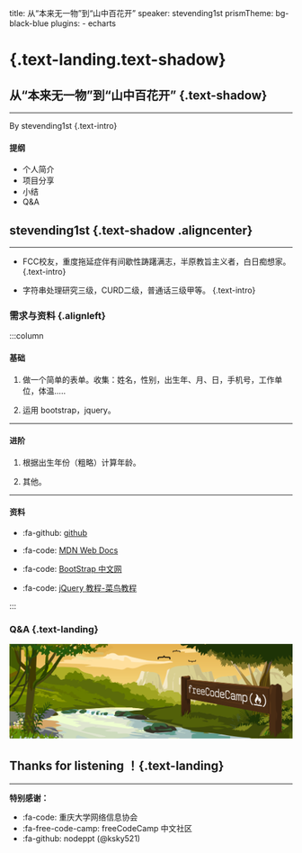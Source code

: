 title: 从“本来无一物”到“山中百花开”
speaker: stevending1st
prismTheme: bg-black-blue
plugins:
    - echarts

<slide class="bg-black-blue aligncenter" image="https://source.unsplash.com/C1HhAQrbykQ/ .dark">

#  {.text-landing.text-shadow}

## 从“本来无一物”到“山中百花开” {.text-shadow}

----

By stevending1st {.text-intro}

<slide class="bg-black-blue aligncenter">

#### 提纲

- 个人简介
- 项目分享
- 小结
- Q&A

<slide class="bg-black-blue">

## stevending1st {.text-shadow .aligncenter}

----

- FCC校友，重度拖延症伴有间歇性踌躇满志，半原教旨主义者，白日痴想家。 {.text-intro}

- 字符串处理研究三级，CURD二级，普通话三级甲等。 {.text-intro}

<slide class="bg-black-blue">

### 需求与资料 {.alignleft}

:::column

#### 基础

1. 做一个简单的表单。收集：姓名，性别，出生年、月、日，手机号，工作单位，体温..... 

2. 运用 bootstrap，jquery。

---

#### 进阶

1. 根据出生年份（粗略）计算年龄。

2. 其他。

----

#### 资料

- :fa-github: [github](https://github.com/)

- :fa-code: [MDN Web Docs](https://developer.mozilla.org/zh-CN/)

- :fa-code: [BootStrap 中文网](https://www.bootcss.com/)

- :fa-code: [jQuery 教程-菜鸟教程](https://www.runoob.com/jquery/jquery-tutorial.html)

:::

<slide class="bg-black-blue aligncenter">

### Q&A {.text-landing}

![](img/freecodecamp1.png)

<slide class="bg-black-blue aligncenter">

## Thanks for listening ！{.text-landing}
----
**特别感谢：**
- :fa-code: 重庆大学网络信息协会
- :fa-free-code-camp: freeCodeCamp 中文社区
- :fa-github: nodeppt (@ksky521)
